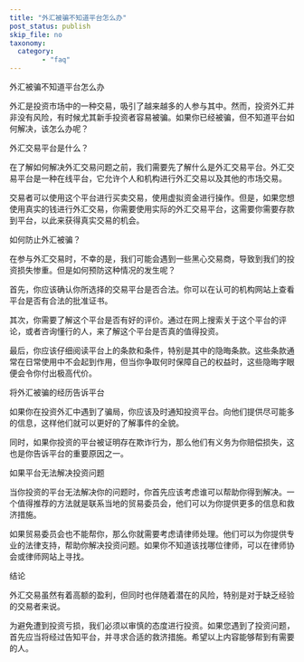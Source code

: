 ```yaml
---
title: "外汇被骗不知道平台怎么办"
post_status: publish
skip_file: no
taxonomy:
  category:
        - "faq"
---
```


外汇被骗不知道平台怎么办

外汇是投资市场中的一种交易，吸引了越来越多的人参与其中。然而，投资外汇并非没有风险，有时候尤其新手投资者容易被骗。如果你已经被骗，但不知道平台如何解决，该怎么办呢？

外汇交易平台是什么？

在了解如何解决外汇交易问题之前，我们需要先了解什么是外汇交易平台。外汇交易平台是一种在线平台，它允许个人和机构进行外汇交易以及其他的市场交易。

交易者可以使用这个平台进行买卖交易，使用虚拟资金进行操作。但是，如果您想使用真实的钱进行外汇交易，你需要使用实际的外汇交易平台，这需要你需要存款到平台，以此来获得真实交易的机会。

如何防止外汇被骗？

在参与外汇交易时，不幸的是，我们可能会遇到一些黑心交易商，导致到我们的投资损失惨重。但是如何预防这种情况的发生呢？

首先，你应该确认你所选择的交易平台是否合法。你可以在认可的机构网站上查看平台是否有合法的批准证书。

其次，你需要了解这个平台是否有好的评价。通过在网上搜索关于这个平台的评论，或者咨询懂行的人，来了解这个平台是否真的值得投资。

最后，你应该仔细阅读平台上的条款和条件，特别是其中的隐晦条款。这些条款通常在日常使用中不会起到作用，但当你争取何时保障自己的权益时，这些隐晦字眼便会令你付出极高代价。

将外汇被骗的经历告诉平台

如果你在投资外汇中遇到了骗局，你应该及时通知投资平台。向他们提供尽可能多的信息，这样他们就可以更好的了解事件的全貌。

同时，如果你投资的平台被证明存在欺诈行为，那么他们有义务为你赔偿损失，这也是你告诉平台的重要原因之一。

如果平台无法解决投资问题

当你投资的平台无法解决你的问题时，你首先应该考虑谁可以帮助你得到解决。一个值得推荐的方法就是联系当地的贸易委员会，他们可以为你提供更多的信息和救济措施。

如果贸易委员会也不能帮你，那么你就需要考虑请律师处理。他们可以为你提供专业的法律支持，帮助你解决投资问题。如果你不知道该找哪位律师，可以在律师协会或律师网站上寻找。

结论

外汇交易虽然有着高额的盈利，但同时也伴随着潜在的风险，特别是对于缺乏经验的交易者来说。

为避免遭到投资亏损，我们必须以审慎的态度进行投资。如果您遇到了投资问题，首先应当将经过告知平台，并寻求合适的救济措施。希望以上内容能够帮到有需要的人。
